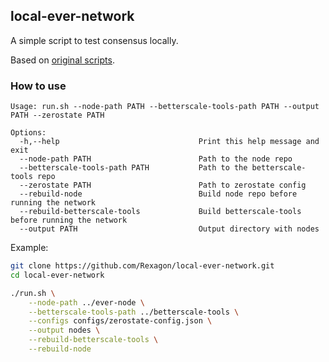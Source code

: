 ## local-ever-network

A simple script to test consensus locally.

Based on [original scripts](https://github.com/tonlabs/ever-node/tree/master/tests/test_run_net).

### How to use

```
Usage: run.sh --node-path PATH --betterscale-tools-path PATH --output PATH --zerostate PATH

Options:
  -h,--help                               Print this help message and exit
  --node-path PATH                        Path to the node repo
  --betterscale-tools-path PATH           Path to the betterscale-tools repo
  --zerostate PATH                        Path to zerostate config
  --rebuild-node                          Build node repo before running the network
  --rebuild-betterscale-tools             Build betterscale-tools before running the network
  --output PATH                           Output directory with nodes
```

Example:
```bash
git clone https://github.com/Rexagon/local-ever-network.git
cd local-ever-network

./run.sh \
    --node-path ../ever-node \
    --betterscale-tools-path ../betterscale-tools \
    --configs configs/zerostate-config.json \
    --output nodes \
    --rebuild-betterscale-tools \
    --rebuild-node
```
